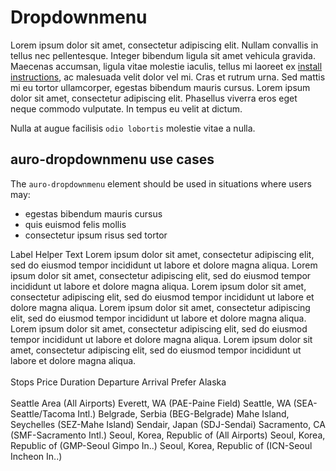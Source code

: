 # Dropdownmenu

Lorem ipsum dolor sit amet, consectetur adipiscing elit. Nullam convallis in tellus nec pellentesque. Integer bibendum ligula sit amet vehicula gravida. Maecenas accumsan, ligula vitae molestie iaculis, tellus mi laoreet ex [install instructions](https://auro.alaskaair.com/components/auro/button/install), ac malesuada velit dolor vel mi. Cras et rutrum urna. Sed mattis mi eu tortor ullamcorper, egestas bibendum mauris cursus. Lorem ipsum dolor sit amet, consectetur adipiscing elit. Phasellus viverra eros eget neque commodo vulputate. In tempus eu velit at dictum.

Nulla at augue facilisis `odio lobortis` molestie vitae a nulla.

## auro-dropdownmenu use cases

The `auro-dropdownmenu` element should be used in situations where users may:

* egestas bibendum mauris cursus
* quis euismod felis mollis
* consectetur ipsum risus sed tortor

<div class="exampleWrapper">
  <auro-dropdownmenu dropdownWidth="500px" indexselectedoption="0">
    <span slot="label">Label</span>
    <span slot="helperText">Helper Text</span>
    <auro-menu slot="menu" checkmark>
      <auro-menu-option slot="listOfOptions" data-value="Stops">Lorem ipsum dolor sit amet, consectetur adipiscing elit, sed do eiusmod tempor incididunt ut labore et dolore magna aliqua.</auro-menu-option>
      <auro-menu-option slot="listOfOptions" data-value="Price">Lorem ipsum dolor sit amet, consectetur adipiscing elit, sed do eiusmod tempor incididunt ut labore et dolore magna aliqua.</auro-menu-option>
      <auro-menu-option slot="listOfOptions" data-value="Duration">Lorem ipsum dolor sit amet, consectetur adipiscing elit, sed do eiusmod tempor incididunt ut labore et dolore magna aliqua.</auro-menu-option>
      <auro-menu-option slot="listOfOptions" data-value="Departure">Lorem ipsum dolor sit amet, consectetur adipiscing elit, sed do eiusmod tempor incididunt ut labore et dolore magna aliqua.</auro-menu-option>
      <auro-menu-option slot="listOfOptions" data-value="Arrival">Lorem ipsum dolor sit amet, consectetur adipiscing elit, sed do eiusmod tempor incididunt ut labore et dolore magna aliqua.</auro-menu-option>
      <auro-menu-option slot="listOfOptions" data-value="Prefer Alaska">Lorem ipsum dolor sit amet, consectetur adipiscing elit, sed do eiusmod tempor incididunt ut labore et dolore magna aliqua.</auro-menu-option>
    </auro-menu>
  </auro-dropdownmenu>
</div>

<br />

<div class="exampleWrapper">
  <auro-dropdownmenu placeholder="Custom placeholder string"  dropdownWidth="800px">
    <auro-menu slot="menu" indexselectedoption="0">
      <auro-menu-option slot="listOfOptions" data-value="Stops">Stops</auro-menu-option>
      <auro-menu-option slot="listOfOptions" data-value="Price">Price</auro-menu-option>
      <auro-menu-option slot="listOfOptions" data-value="Duration">Duration</auro-menu-option>
      <auro-menu-option slot="listOfOptions" data-value="Departure">Departure</auro-menu-option>
      <auro-menu-option slot="listOfOptions" data-value="Arrival">Arrival</auro-menu-option>
      <auro-menu-option slot="listOfOptions" data-value="Prefer Alaska">Prefer Alaska</auro-menu-option>
    </auro-menu>
  </auro-dropdownmenu>
</div>

<br />

<div class="exampleWrapper">
  <auro-dropdownmenu placeholder="Select a destination airport">
    <auro-menu slot="menu" checkmark>
      <auro-menu-option slot="listOfOptions" data-value="Seattle Area (All Airports)">Seattle Area (All Airports)</auro-menu-option>
      <auro-sub-menu slot="listOfOptions">
        <auro-menu-option data-value="Everett, WA (PAE-Paine Field)">Everett, WA (PAE-Paine Field)</auro-menu-option>
        <auro-menu-option data-value="Seattle, WA (SEA-Seattle/Tacoma Intl.)">Seattle, WA (SEA-Seattle/Tacoma Intl.)</auro-menu-option>
      </auro-sub-menu>
      <auro-menu-option slot="listOfOptions" data-value="Belgrade, Serbia (BEG-Belgrade)">Belgrade, Serbia (BEG-Belgrade)</auro-menu-option>
      <auro-menu-option slot="listOfOptions" data-value="Mahe Island, Seychelles (SEZ-Mahe Island)">Mahe Island, Seychelles (SEZ-Mahe Island)</auro-menu-option>
      <auro-menu-option slot="listOfOptions" data-value="Sendair, Japan (SDJ-Sendai)">Sendair, Japan (SDJ-Sendai)</auro-menu-option>
      <auro-menu-option slot="listOfOptions" data-value="Sacramento, CA (SMF-Sacramento Intl.)">Sacramento, CA (SMF-Sacramento Intl.)</auro-menu-option>
      <auro-menu-option slot="listOfOptions" data-value="Seoul, Korea, Republic of (All Airports)">Seoul, Korea, Republic of (All Airports)</auro-menu-option>
      <auro-sub-menu slot="listOfOptions">
        <auro-menu-option data-value="Seoul, Korea, Republic of (GMP-Seoul Gimpo In..)">Seoul, Korea, Republic of (GMP-Seoul Gimpo In..)</auro-menu-option>
        <auro-menu-option data-value="Seoul, Korea, Republic of (ICN-Seoul Incheon In..)">Seoul, Korea, Republic of (ICN-Seoul Incheon In..)</auro-menu-option>
      </auro-sub-menu>
    </auro-menu>
  </auro-dropdownmenu>
</div>

<!-- <auro-accordion lowProfile justifyRight>
  <span slot="trigger">See code</span>

  ```html
  <auro-dropdownmenu>Hello World!</auro-dropdownmenu>
  ```

</auro-accordion> -->
